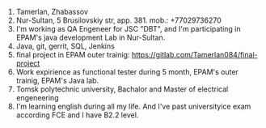 1. Tamerlan, Zhabassov
2. Nur-Sultan, 5 Brusilovskiy str, app. 381. mob.: +77029736270
3. I'm working as QA Engeneer for JSC "DBT", and I'm participating in EPAM's java development Lab in Nur-Sultan.
4. Java, git, gerrit, SQL, Jenkins
5. final project in EPAM outer trainig: https://gitlab.com/Tamerlan084/final-project
6. Work expirience as functional tester during 5 month, EPAM's outer trainig, EPAM's Java lab.
7. Tomsk polytechnic university, Bachalor and Master of electrical engeneering
8. I'm learning english during all my life. And I've past universityice exam according FCE and I have B2.2 level.
